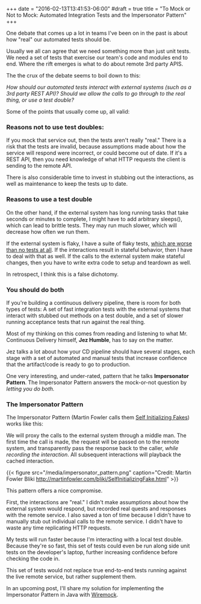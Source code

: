 +++
date = "2016-02-13T13:41:53-06:00"
#draft = true
title = "To Mock or Not to Mock: Automated Integration Tests and the Impersonator Pattern"
+++

One debate that comes up a lot in teams I've been on in the past is about how "real" our automated tests should be.

Usually we all can agree that we need something more than just unit tests. We need a set of tests that
exercise our team's code and modules end to end. Where the rift emerges is what to do about remote 3rd
party APIS.
<!--more-->

The the crux of the debate seems to boil down to this:

  *How should our automated tests
  interact with external systems (such as a 3rd party REST API)?
  Should we allow the calls to go through to the real thing, or use a test double?*

Some of the points that usually come up, all valid:

### Reasons not to use test doubles:

If you mock that service out, then the tests aren't really "real." There is a risk that the tests are invalid,
because assumptions made about how the service will respond were incorrect, or could become out of date.
If it's a REST API, then you need knowledge of what HTTP requests the client is sending to the remote API.

There is also considerable time to invest in stubbing out the interactions, as well as maintenance to keep the tests up to date.


### Reasons to use a test double
On the other hand, if the external system has long running tasks that take seconds or minutes to complete,
I might have to add arbitrary sleeps(), which can lead to brittle tests. They may run much slower, which will decrease
how often we run them.

If the external system is flaky, I have a suite of flaky tests,
[which are worse than no tests at all](http://martinfowler.com/articles/nonDeterminism.html).
If the interactions result in stateful behavior, then I have to deal with that as well.
If the calls to the external system make stateful changes, then you have to write extra code to setup and teardown as well.

In retrospect, I think this is a false dichotomy.

### You should do both
If you're building a continuous delivery pipeline, there is room
for both types of tests: A set of fast integration tests with the external systems that interact with stubbed out methods on a test double, and a set of slower running acceptance tests that run against the real thing.

Most of my thinking on this comes from reading and listening to what Mr. Continuous Delivery himself, **Jez Humble**, has to say on the matter.

Jez talks a lot about how your CD pipeline should have several stages, each stage with a set of automated and manual tests that increase confidence that the artifact/code is ready to go to production.

One very interesting, and under-rated, pattern that he talks **Impersonator Pattern**. The Impersonator Pattern answers
the mock-or-not question by *letting you do both.*


### The Impersonator Pattern
The Impersonator Pattern (Martin Fowler calls them [Self Initializing Fakes](http://martinfowler.com/bliki/SelfInitializingFake.html)) works like this:

We will proxy the calls to the external system through a middle man.
The first time the call is made, the request will be passed on to the remote system, and transparently pass the response
back to the caller, *while recording the interaction*. All subsequent interactions will playback the cached interaction.

{{< figure src="/media/impersonator_pattern.png"
   caption="Credit: Martin Fowler Bliki http://martinfowler.com/bliki/SelfInitializingFake.html" >}}




This pattern offers a nice compromise.

First, the interactions are "real." I didn't make assumptions about how the external system would respond, but recorded real quests
and responses with the remote service. I also saved a ton of time because I didn't have to manually stub out individual calls to the remote service. I didn't have to waste any time replicating HTTP requests.

My tests will run faster because I'm interacting with a local test double. Because they're so fast, this set of tests could even be run along side unit tests on the developer's laptop, further increasing confidence before checking the code in.

This set of tests would not replace true end-to-end tests running against the live remote service, but rather supplement them.



In an upcoming post, I'll share my solution for implementing the Impersonator Pattern in Java with [Wiremock](http://wiremock.org/).
